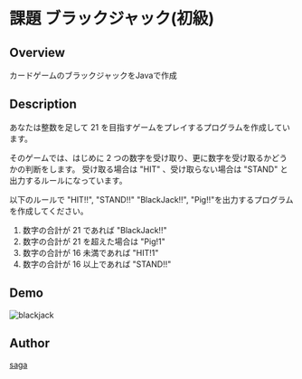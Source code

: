 課題 ブラックジャック(初級)
====


## Overview
カードゲームのブラックジャックをJavaで作成
## Description
あなたは整数を足して 21 を目指すゲームをプレイするプログラムを作成しています。

そのゲームでは、はじめに 2 つの数字を受け取り、更に数字を受け取るかどうかの判断をします。
受け取る場合は "HIT" 、受け取らない場合は "STAND" と出力するルールになっています。

以下のルールで "HIT!!", "STAND!!" "BlackJack!!", "Pig!!"を出力するプログラムを作成してください。

1. 数字の合計が 21 であれば "BlackJack!!"  
2. 数字の合計が 21 を超えた場合は "Pig!1"  
3. 数字の合計が 16 未満であれば "HIT!1"  
4. 数字の合計が 16 以上であれば "STAND!!"  
## Demo
![blackjack](https://user-images.githubusercontent.com/25055251/36338630-04105af0-13f8-11e8-9021-85a0accc6049.gif)




## Author

[saga](https://github.com/saga0520)